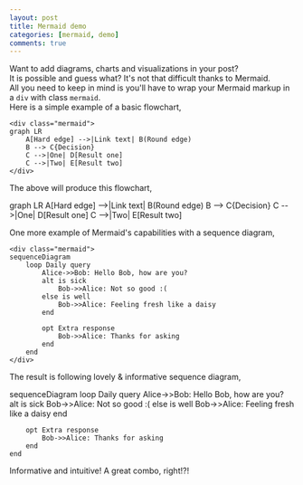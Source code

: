 ```yaml
---
layout: post
title: Mermaid demo
categories: [mermaid, demo]
comments: true
---
```


Want to add diagrams, charts and visualizations in your post?  
It is possible and guess what? It's not that difficult thanks to Mermaid.  
All you need to keep in mind is you'll have to wrap your Mermaid markup in a `div` with class `mermaid`.  
Here is a simple example of a basic flowchart,
<!--more-->

```
<div class="mermaid">
graph LR
    A[Hard edge] -->|Link text| B(Round edge)
    B --> C{Decision}
    C -->|One| D[Result one]
    C -->|Two| E[Result two]
</div>
```  
The above will produce this flowchart,  

<div class="mermaid">
graph LR
    A[Hard edge] -->|Link text| B(Round edge)
    B --> C{Decision}
    C -->|One| D[Result one]
    C -->|Two| E[Result two]
</div>  

One more example of Mermaid's capabilities with a sequence diagram,  
```
<div class="mermaid">
sequenceDiagram
    loop Daily query
        Alice->>Bob: Hello Bob, how are you?
        alt is sick
            Bob->>Alice: Not so good :(
        else is well
            Bob->>Alice: Feeling fresh like a daisy
        end

        opt Extra response
            Bob->>Alice: Thanks for asking
        end
    end
</div>
```  

The result is following lovely & informative sequence diagram,  

<div class="mermaid">
sequenceDiagram
    loop Daily query
        Alice->>Bob: Hello Bob, how are you?
        alt is sick
            Bob->>Alice: Not so good :(
        else is well
            Bob->>Alice: Feeling fresh like a daisy
        end

        opt Extra response
            Bob->>Alice: Thanks for asking
        end
    end
</div>  

Informative and intuitive! A great combo, right!?! 
